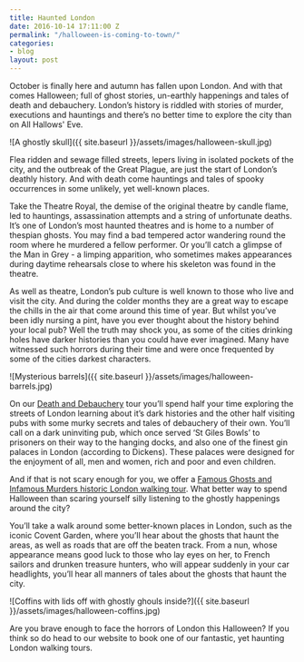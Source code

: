 ```yaml
---
title: Haunted London
date: 2016-10-14 17:11:00 Z
permalink: "/halloween-is-coming-to-town/"
categories:
- blog
layout: post
---
```


October is finally here and autumn has fallen upon London. And with that comes Halloween; full of ghost stories, un-earthly happenings and tales of death and debauchery. London’s history is riddled with stories of murder, executions and hauntings and there’s no better time to explore the city than on All Hallows' Eve.

![A ghostly skull]({{ site.baseurl }}/assets/images/halloween-skull.jpg)


Flea ridden and sewage filled streets, lepers living in isolated pockets of the city, and the outbreak of the Great Plague, are just the start of London’s deathly history. And with death come hauntings and tales of spooky occurrences in some unlikely, yet well-known places.

Take the Theatre Royal, the demise of the original theatre by candle flame, led to hauntings, assassination attempts and a string of unfortunate deaths. It’s one of London’s most haunted theatres and is home to a number of thespian ghosts. You may find a bad tempered actor wandering round the room where he murdered a fellow performer. Or you’ll catch a glimpse of the Man in Grey - a limping apparition, who sometimes makes appearances during daytime rehearsals close to where his skeleton was found in the theatre.

As well as theatre, London’s pub culture is well known to those who live and visit the city. And during the colder months they are a great way to escape the chills in the air that come around this time of year. But whilst you’ve been idly nursing a pint, have you ever thought about the history behind your local pub? Well the truth may shock you, as some of the cities drinking holes have darker histories than you could have ever imagined. Many have witnessed such horrors during their time and were once frequented by some of the cities darkest characters.

![Mysterious barrels]({{ site.baseurl }}/assets/images/halloween-barrels.jpg)

On our [Death and Debauchery](/tours/the-death-and-debauchery-tour/) tour you’ll spend half your time exploring the streets of London learning about it’s dark histories and the other half visiting pubs with some murky secrets and tales of debauchery of their own. You’ll call on a dark uninviting pub, which once served ‘St Giles Bowls’ to prisoners on their way to the hanging docks, and also one of the finest gin palaces in London (according to Dickens). These palaces were designed for the enjoyment of all, men and women, rich and poor and even children.

And if that is not scary enough for you, we offer a [Famous Ghosts and Infamous Murders historic London walking tour](/tours/famous-ghosts-and-infamous-murders/). What better way to spend Halloween than scaring yourself silly listening to the ghostly happenings around the city?

You’ll take a walk around some better-known places in London, such as the iconic Covent Garden, where you’ll hear about the ghosts that haunt the areas, as well as roads that are off the beaten track. From a nun, whose appearance means good luck to those who lay eyes on her, to French sailors and drunken treasure hunters, who will appear suddenly in your car headlights, you’ll hear all manners of tales about the ghosts that haunt the city.

![Coffins with lids off with ghostly ghouls inside?]({{ site.baseurl }}/assets/images/halloween-coffins.jpg)

Are you brave enough to face the horrors of London this Halloween? If you think so do head to our website to book one of our fantastic, yet haunting London walking tours.
